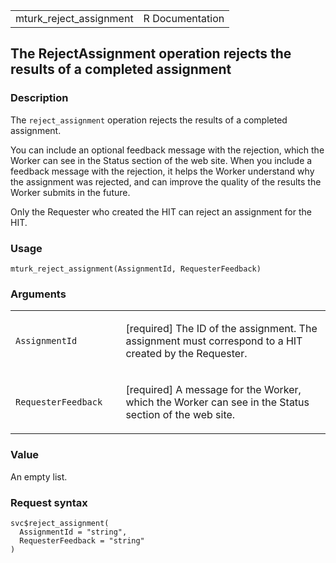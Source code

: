 <table style="width: 100%;">
<tbody>
<tr class="odd">
<td>mturk_reject_assignment</td>
<td style="text-align: right;">R Documentation</td>
</tr>
</tbody>
</table>

## The RejectAssignment operation rejects the results of a completed assignment

### Description

The `reject_assignment` operation rejects the results of a completed
assignment.

You can include an optional feedback message with the rejection, which
the Worker can see in the Status section of the web site. When you
include a feedback message with the rejection, it helps the Worker
understand why the assignment was rejected, and can improve the quality
of the results the Worker submits in the future.

Only the Requester who created the HIT can reject an assignment for the
HIT.

### Usage

    mturk_reject_assignment(AssignmentId, RequesterFeedback)

### Arguments

<table>
<colgroup>
<col style="width: 35%" />
<col style="width: 65%" />
</colgroup>
<tbody>
<tr class="odd">
<td><code
id="mturk_reject_assignment_:_AssignmentId">AssignmentId</code></td>
<td><p>[required] The ID of the assignment. The assignment must
correspond to a HIT created by the Requester.</p></td>
</tr>
<tr class="even">
<td><code
id="mturk_reject_assignment_:_RequesterFeedback">RequesterFeedback</code></td>
<td><p>[required] A message for the Worker, which the Worker can see in
the Status section of the web site.</p></td>
</tr>
</tbody>
</table>

### Value

An empty list.

### Request syntax

    svc$reject_assignment(
      AssignmentId = "string",
      RequesterFeedback = "string"
    )
